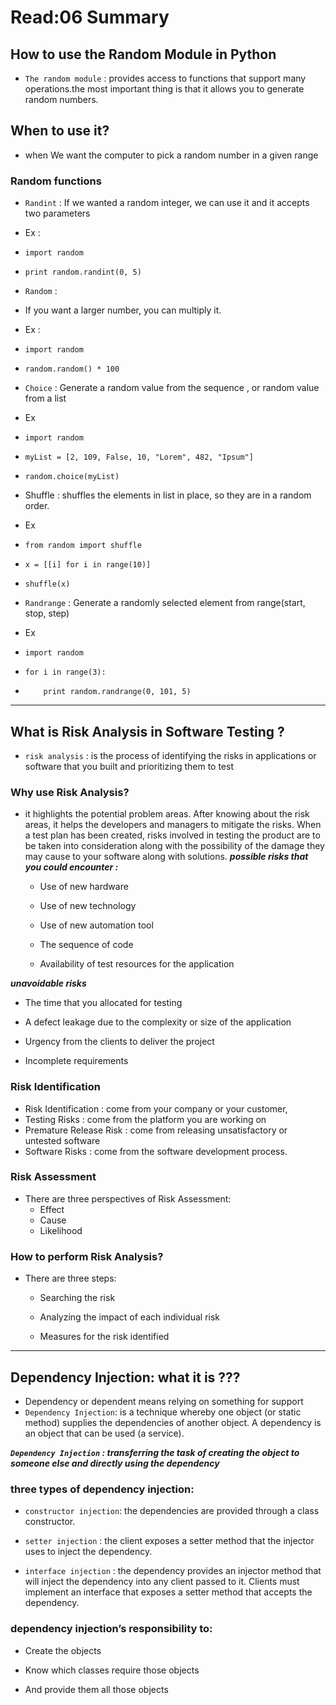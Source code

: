 # Read:06 Summary
## How to use the Random Module in Python

* `The random module` : provides access to functions that support many operations.the most important thing is that it allows you to generate random numbers.
## When to use it?

* when We want the computer to pick a random number in a given range 

### Random functions 
* `Randint` : If we wanted a random integer, we can use it and it accepts two parameters
* Ex : 
* `import random`
* `print random.randint(0, 5)`

* `Random` : 
* If you want a larger number, you can multiply it.
* Ex :
* `import random`
* `random.random() * 100`

* `Choice` : Generate a random value from the sequence , or random value from a list 
* Ex
* `import random`
* `myList = [2, 109, False, 10, "Lorem", 482, "Ipsum"]`
* `random.choice(myList)`

* Shuffle : shuffles the elements in list in place, so they are in a random order.
* Ex
* `from random import shuffle`
* `x = [[i] for i in range(10)]`
* `shuffle(x)`

* `Randrange` : Generate a randomly selected element from range(start, stop, step)
* Ex
* `import random`
* `for i in range(3):`
* `    print random.randrange(0, 101, 5)`
----------------------------------------------------------------------------------------------------------------------------------------
## What is Risk Analysis in Software Testing ?
* `risk analysis` : is the process of identifying the risks in applications or software that you built and prioritizing them to test
### Why use Risk Analysis?
* it highlights the potential problem areas. After knowing about the risk areas, it helps the developers and managers to mitigate the risks. When a test
plan has been created, risks involved in testing the product are to be taken into consideration along with the possibility of the damage they may cause 
to your software along with solutions.
***possible risks that you could encounter :***
  * Use of new hardware

  * Use of new technology

  * Use of new automation tool

  * The sequence of code

  * Availability of test resources for the application

***unavoidable risks***
  * The time that you allocated for testing


  * A defect leakage due to the complexity or size of the application


  * Urgency from the clients to deliver the project


  * Incomplete requirements
  
### Risk Identification
* Risk Identification : come from your company or your customer,
* Testing Risks : come from the platform you are working on
* Premature Release Risk : come from releasing unsatisfactory or untested software
* Software Risks : come from the software development process.

### Risk Assessment
* There are three perspectives of Risk Assessment:
  * Effect
  * Cause
  * Likelihood

### How to perform Risk Analysis?
* There are three steps:
  * Searching the risk


  * Analyzing the impact of each individual risk


  * Measures for the risk identified


------------------------------------------------------------------------------------------------------------------------------------------------
## Dependency Injection: what it is ???
* Dependency or dependent means relying on something for support
* `Dependency Injection`: is a technique whereby one object (or static method) supplies the dependencies of another object. A dependency is an object that
can be used (a service).

***`Dependency Injection` : transferring the task of creating the object to someone else and directly using the dependency***

### three types of dependency injection:

  * `constructor injection`: the dependencies are provided through a class constructor.
  
  * `setter injection` : the client exposes a setter method that the injector uses to inject the dependency.

  * `interface injection` : the dependency provides an injector method that will inject the dependency into any client passed to it. Clients must 
  implement an interface that exposes a setter method that accepts the dependency.

### dependency injection’s responsibility to:
  * Create the objects

  * Know which classes require those objects
  
  * And provide them all those objects



































  











